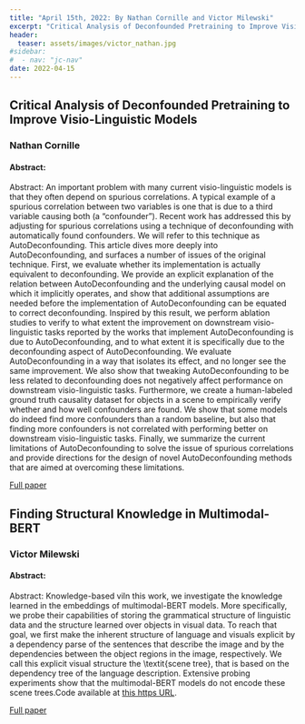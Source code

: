 ```yaml
---
title: "April 15th, 2022: By Nathan Cornille and Victor Milewski"
excerpt: "Critical Analysis of Deconfounded Pretraining to Improve Visio-Linguistic Models; Finding Structural Knowledge in Multimodal-BERT"
header:
  teaser: assets/images/victor_nathan.jpg
#sidebar:
#  - nav: "jc-nav"
date: 2022-04-15
---
```


## Critical Analysis of Deconfounded Pretraining to Improve Visio-Linguistic Models

### Nathan Cornille

#### Abstract:
Abstract:
An important problem with many current visio-linguistic models is that they often depend on spurious correlations. A typical example of a spurious correlation between two variables is one that is due to a third variable causing both (a “confounder”). Recent work has addressed this by adjusting for spurious correlations using a technique of deconfounding with automatically found confounders. We will refer to this technique as AutoDeconfounding. This article dives more deeply into AutoDeconfounding, and surfaces a number of issues of the original technique. First, we evaluate whether its implementation is actually equivalent to deconfounding. We provide an explicit explanation of the relation between AutoDeconfounding and the underlying causal model on which it implicitly operates, and show that additional assumptions are needed before the implementation of AutoDeconfounding can be equated to correct deconfounding. Inspired by this result, we perform ablation studies to verify to what extent the improvement on downstream visio-linguistic tasks reported by the works that implement AutoDeconfounding is due to AutoDeconfounding, and to what extent it is specifically due to the deconfounding aspect of AutoDeconfounding. We evaluate AutoDeconfounding in a way that isolates its effect, and no longer see the same improvement. We also show that tweaking AutoDeconfounding to be less related to deconfounding does not negatively affect performance on downstream visio-linguistic tasks. Furthermore, we create a human-labeled ground truth causality dataset for objects in a scene to empirically verify whether and how well confounders are found. We show that some models do indeed find more confounders than a random baseline, but also that finding more confounders is not correlated with performing better on downstream visio-linguistic tasks. Finally, we summarize the current limitations of AutoDeconfounding to solve the issue of spurious correlations and provide directions for the design of novel AutoDeconfounding methods that are aimed at overcoming these limitations.

[Full paper](https://www.frontiersin.org/articles/10.3389/frai.2022.736791/full)

## Finding Structural Knowledge in Multimodal-BERT

### Victor Milewski

#### Abstract:
Abstract:
Knowledge-based viIn this work, we investigate the knowledge learned in the embeddings of multimodal-BERT models. More specifically, we probe their capabilities of storing the grammatical structure of linguistic data and the structure learned over objects in visual data. To reach that goal, we first make the inherent structure of language and visuals explicit by a dependency parse of the sentences that describe the image and by the dependencies between the object regions in the image, respectively. We call this explicit visual structure the \textit{scene tree}, that is based on the dependency tree of the language description. Extensive probing experiments show that the multimodal-BERT models do not encode these scene trees.Code available at [this https URL](https://github.com/VSJMilewski/multimodal-probes).

[Full paper](https://arxiv.org/abs/2203.09306)

